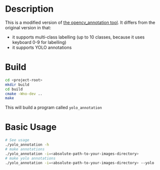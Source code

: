 # Description
This is a modified version of [the opencv_annotation tool](https://github.com/opencv/opencv/tree/master/apps/annotation). It differs from the original version in that:
- it supports multi-class labelling (up to 10 classes, because it uses keyboard 0-9 for labelling)
- it supports YOLO annotations

# Build
```bash
cd <project-root>
mkdir build
cd build
cmake -Wno-dev ..
make
```
This will build a program called `yolo_annotation`

# Basic Usage
```bash
# See usage
./yolo_annotation -h
# make annotations
./yolo_annotation -i=<absolute-path-to-your-images-directory> 
# make yolo annotations
./yolo_annotation -i=<absolute-path-to-your-images-directory> --yolo
```